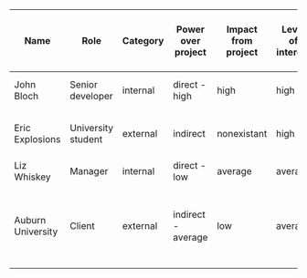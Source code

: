 | Name              | Role               | Category | Power over project | Impact from project | Level of interest | What is important to a stakeholder?                                          | Comms methods                                         | Strategy for engaging the stakeholder |
|-------------------|--------------------|----------|--------------------|---------------------|-------------------|------------------------------------------------------------------------------|-------------------------------------------------------|---------------------------------------|
| John Bloch        | Senior developer   | internal | direct - high      | high                | high              | Income and a competent team                                                  | [johnbloch21@email.dom](mailto:johnbloch21@email.dom) | Weekly discussions                    |
| Eric Explosions   | University student | external | indirect           | nonexistant         | high              | Asking many questions without any hindrance                                  | [whatever@email.dom](mailto:whatever@email.dom)       | Informing over mail                   |
| Liz Whiskey       | Manager            | internal | direct - low       | average             | average           | Staying employed                                                             | +49-444-444-444                                       | Calling monthly                       |
| Auburn University | Client             | external | indirect - average | low                 | average           | Having project up and working to integrate it in university education system | [thatplace@email.dom](mailto:thatplace@email.dom)     | Weekly discussions                    |